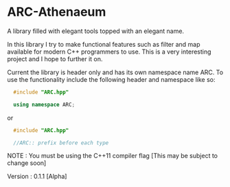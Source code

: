 # ARC-Athenaeum
A library filled with elegant tools topped with an elegant name.

In this library I try to make functional features such as filter and map available for modern C++ programmers to use.
This is a very interesting project and I hope to further it on.

Current the library is header only and has its own namespace name ARC. To use the functionality include the following header and namespace like so:

```c++
  #include "ARC.hpp"

  using namespace ARC;
```

or

```c++
  #include "ARC.hpp"

  //ARC:: prefix before each type
```

NOTE : You must be using the C++11 compiler flag [This may be subject to change soon]

Version : 0.1.1 [Alpha]
